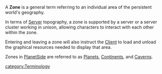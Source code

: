 A **Zone** is a general term referring to an individual area of the
persistent world's geography.

In terms of [Server](Server.md) topography, a zone is supported
by a server or a server cluster working in unison, allowing characters
to interact with each other within the zone.

Entering and leaving a zone will also instruct the
[Client](Client.md) to load and unload the graphical resources
needed to display that area.

Zones in [PlanetSide](../etc/PlanetSide.md) are referred to as
[Planets](../locations/Planet.md), [Continents](../locations/Continent.md), and
[Caverns](../locations/Caverns.md).

[category:Terminology](category:Terminology.md)

